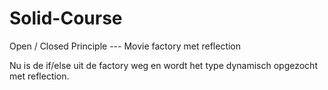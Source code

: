 # Solid-Course
Open / Closed Principle --- Movie factory met reflection

Nu is de if/else uit de factory weg en wordt het type dynamisch opgezocht met reflection.